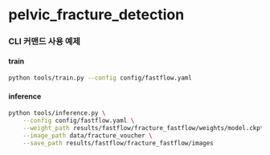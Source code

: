 # pelvic_fracture_detection

### CLI 커맨드 사용 예제

#### train

```sh
python tools/train.py --config config/fastflow.yaml
```

#### inference

```sh
python tools/inference.py \
    --config config/fastflow.yaml \
    --weight_path results/fastflow/fracture_fastflow/weights/model.ckpt \
    --image_path data/fracture_voucher \
    --save_path results/fastflow/fracture_fastflow/images
```